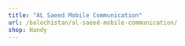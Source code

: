 ```yaml
---
title: "AL Saeed Mobile Communication"
url: /balochistan/al-saeed-mobile-communication/
shop: Handy
---
```

